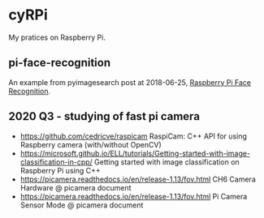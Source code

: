 # cyRPi #

My pratices on Raspberry Pi.

## pi-face-recognition ##
An example from pyimagesearch post at 2018-06-25, [Raspberry Pi Face Recognition](https://www.pyimagesearch.com/2018/06/25/raspberry-pi-face-recognition).

## 2020 Q3 - studying of fast pi camera ##

* https://github.com/cedricve/raspicam RaspiCam: C++ API for using Raspberry camera (with/without OpenCV)
* https://microsoft.github.io/ELL/tutorials/Getting-started-with-image-classification-in-cpp/  Getting started with image classification on Raspberry Pi using C++
* https://picamera.readthedocs.io/en/release-1.13/fov.html CH6 Camera Hardware @ picamera document
* https://picamera.readthedocs.io/en/release-1.13/fov.html Pi Camera Sensor Mode @ picamera document
